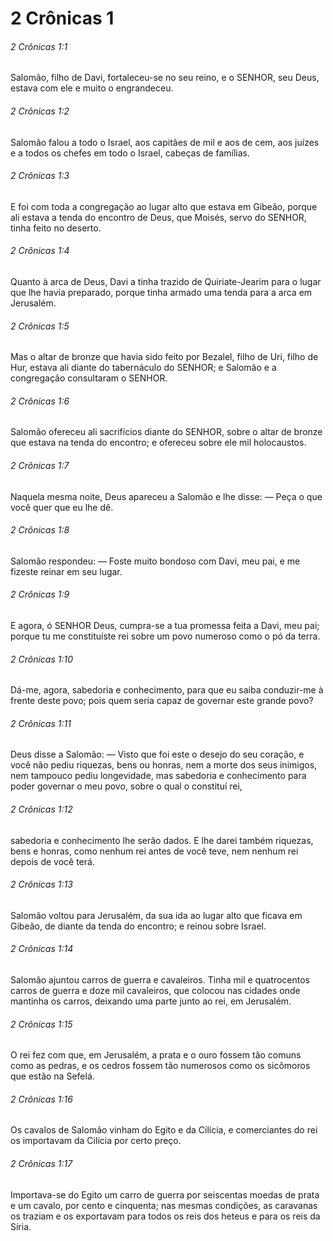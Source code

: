 # 2 Crônicas 1

###### 2 Crônicas 1:1

Salomão, filho de Davi, fortaleceu-se no seu reino, e o SENHOR, seu Deus, estava com ele e muito o engrandeceu.

###### 2 Crônicas 1:2

Salomão falou a todo o Israel, aos capitães de mil e aos de cem, aos juízes e a todos os chefes em todo o Israel, cabeças de famílias.

###### 2 Crônicas 1:3

E foi com toda a congregação ao lugar alto que estava em Gibeão, porque ali estava a tenda do encontro de Deus, que Moisés, servo do SENHOR, tinha feito no deserto.

###### 2 Crônicas 1:4

Quanto à arca de Deus, Davi a tinha trazido de Quiriate-Jearim para o lugar que lhe havia preparado, porque tinha armado uma tenda para a arca em Jerusalém.

###### 2 Crônicas 1:5

Mas o altar de bronze que havia sido feito por Bezalel, filho de Uri, filho de Hur, estava ali diante do tabernáculo do SENHOR; e Salomão e a congregação consultaram o SENHOR.

###### 2 Crônicas 1:6

Salomão ofereceu ali sacrifícios diante do SENHOR, sobre o altar de bronze que estava na tenda do encontro; e ofereceu sobre ele mil holocaustos.

###### 2 Crônicas 1:7

Naquela mesma noite, Deus apareceu a Salomão e lhe disse: — Peça o que você quer que eu lhe dê.

###### 2 Crônicas 1:8

Salomão respondeu: — Foste muito bondoso com Davi, meu pai, e me fizeste reinar em seu lugar.

###### 2 Crônicas 1:9

E agora, ó SENHOR Deus, cumpra-se a tua promessa feita a Davi, meu pai; porque tu me constituíste rei sobre um povo numeroso como o pó da terra.

###### 2 Crônicas 1:10

Dá-me, agora, sabedoria e conhecimento, para que eu saiba conduzir-me à frente deste povo; pois quem seria capaz de governar este grande povo?

###### 2 Crônicas 1:11

Deus disse a Salomão: — Visto que foi este o desejo do seu coração, e você não pediu riquezas, bens ou honras, nem a morte dos seus inimigos, nem tampouco pediu longevidade, mas sabedoria e conhecimento para poder governar o meu povo, sobre o qual o constituí rei,

###### 2 Crônicas 1:12

sabedoria e conhecimento lhe serão dados. E lhe darei também riquezas, bens e honras, como nenhum rei antes de você teve, nem nenhum rei depois de você terá.

###### 2 Crônicas 1:13

Salomão voltou para Jerusalém, da sua ida ao lugar alto que ficava em Gibeão, de diante da tenda do encontro; e reinou sobre Israel.

###### 2 Crônicas 1:14

Salomão ajuntou carros de guerra e cavaleiros. Tinha mil e quatrocentos carros de guerra e doze mil cavaleiros, que colocou nas cidades onde mantinha os carros, deixando uma parte junto ao rei, em Jerusalém.

###### 2 Crônicas 1:15

O rei fez com que, em Jerusalém, a prata e o ouro fossem tão comuns como as pedras, e os cedros fossem tão numerosos como os sicômoros que estão na Sefelá.

###### 2 Crônicas 1:16

Os cavalos de Salomão vinham do Egito e da Cilícia, e comerciantes do rei os importavam da Cilícia por certo preço.

###### 2 Crônicas 1:17

Importava-se do Egito um carro de guerra por seiscentas moedas de prata e um cavalo, por cento e cinquenta; nas mesmas condições, as caravanas os traziam e os exportavam para todos os reis dos heteus e para os reis da Síria.

